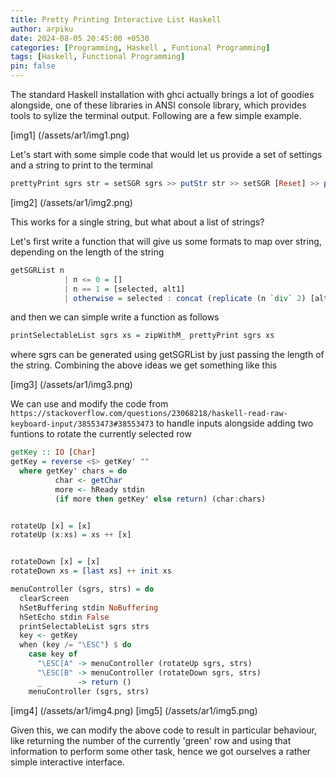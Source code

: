 ```yaml
---
title: Pretty Printing Interactive List Haskell
author: arpiku 
date: 2024-08-05 20:45:00 +0530
categories: [Programming, Haskell , Funtional Programming]
tags: [Haskell, Functional Programming]
pin: false 
---
```



The standard Haskell installation with ghci actually brings a lot of goodies alongside, one of these
libraries in ANSI console library, which provides tools to sylize the terminal output. Following are a few simple example.

[img1] (/assets/ar1/img1.png)

Let's start with some simple code that would let us provide a set of settings and a string to
print to the terminal

```haskell
prettyPrint sgrs str = setSGR sgrs >> putStr str >> setSGR [Reset] >> putStrLn ""
```

[img2] (/assets/ar1/img2.png)

This works for a single string, but what about a list of strings?

Let's first write a function that will give us some formats to map over string, depending on the
length of the string

```haskell
getSGRList n
            | n <= 0 = []
            | n == 1 = [selected, alt1]
            | otherwise = selected : concat (replicate (n `div` 2) [alt1, alt2])
```

and then we can simple write a function as follows

```haskell
printSelectableList sgrs xs = zipWithM_ prettyPrint sgrs xs
```
where sgrs can be generated using getSGRList by just passing the length of the string.
Combining the above ideas we get something like this

[img3] (/assets/ar1/img3.png)

We can use and modify the code from `https://stackoverflow.com/questions/23068218/haskell-read-raw-keyboard-input/38553473#38553473`
to handle inputs alongside adding two funtions to rotate the currently selected row

```haskell
getKey :: IO [Char]
getKey = reverse <$> getKey' ""
  where getKey' chars = do
          char <- getChar
          more <- hReady stdin
          (if more then getKey' else return) (char:chars)


rotateUp [x] = [x]
rotateUp (x:xs) = xs ++ [x]


rotateDown [x] = [x]
rotateDown xs = [last xs] ++ init xs

menuController (sgrs, strs) = do
  clearScreen
  hSetBuffering stdin NoBuffering
  hSetEcho stdin False
  printSelectableList sgrs strs
  key <- getKey
  when (key /= "\ESC") $ do
    case key of
      "\ESC[A" -> menuController (rotateUp sgrs, strs)
      "\ESC[B" -> menuController (rotateDown sgrs, strs)
      _        -> return ()
    menuController (sgrs, strs)
```

[img4] (/assets/ar1/img4.png)
[img5] (/assets/ar1/img5.png)

Given this, we can modify the above code to result in particular behaviour, like returning the
number of the currently 'green' row and using that information to perform some other task, hence
we got ourselves a rather simple interactive interface.
